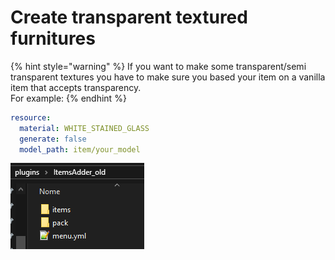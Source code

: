 # Create transparent textured furnitures

{% hint style="warning" %}
If you want to make some transparent/semi transparent textures you have to make sure you based your item on a vanilla item that accepts transparency.  
For example:
{% endhint %}

```yaml
resource:
  material: WHITE_STAINED_GLASS
  generate: false
  model_path: item/your_model
```

![Example: potion bottles with semi-trasparency](../.gitbook/assets/image%20%283%29.png)

